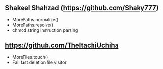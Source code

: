 ## Shakeel Shahzad (https://github.com/Shaky777)

* MorePaths.normalize()
* MorePaths.resolve()
* chmod string instruction parsing

## https://github.com/TheItachiUchiha

* MoreFiles.touch()
* Fail fast deletion file visitor

